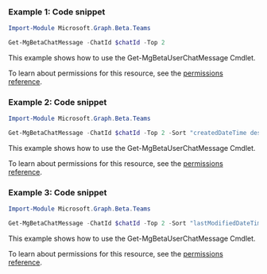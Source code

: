 ### Example 1: Code snippet

```powershell
Import-Module Microsoft.Graph.Beta.Teams

Get-MgBetaChatMessage -ChatId $chatId -Top 2
```
This example shows how to use the Get-MgBetaUserChatMessage Cmdlet.

To learn about permissions for this resource, see the [permissions reference](/graph/permissions-reference).

### Example 2: Code snippet

```powershell
Import-Module Microsoft.Graph.Beta.Teams

Get-MgBetaChatMessage -ChatId $chatId -Top 2 -Sort "createdDateTime desc"
```
This example shows how to use the Get-MgBetaUserChatMessage Cmdlet.

To learn about permissions for this resource, see the [permissions reference](/graph/permissions-reference).

### Example 3: Code snippet

```powershell
Import-Module Microsoft.Graph.Beta.Teams

Get-MgBetaChatMessage -ChatId $chatId -Top 2 -Sort "lastModifiedDateTime desc" -Filter "lastModifiedDateTime ge 2022-09-22T00:00:00.000Z and lastModifiedDateTime le 2022-09-24T00:00:00.000Z"
```
This example shows how to use the Get-MgBetaUserChatMessage Cmdlet.

To learn about permissions for this resource, see the [permissions reference](/graph/permissions-reference).

